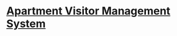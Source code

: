 # [Apartment Visitor Management System](https://www.sourcecodester.com/php-apartment-visitor-management-system-source-code)
